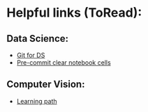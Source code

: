 # Helpful links (ToRead):

## Data Science:

- [Git for DS](https://towardsdatascience.com/git-for-data-science-36f092d2bdd)
- [Pre-commit clear notebook cells](https://zhauniarovich.com/post/2020/2020-06-clearing-jupyter-output/)

## Computer Vision:

- [Learning path](https://www.analyticsvidhya.com/blog/2020/01/computer-vision-learning-path-2020/)

